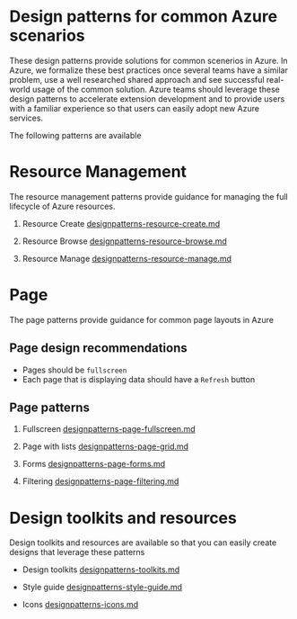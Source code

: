 # Design patterns for common Azure scenarios

These design patterns provide solutions for common scenerios in Azure.  In Azure, we formalize these best practices once several teams have a similar problem, use a well researched shared approach and see successful real-world usage of the common solution. Azure teams should leverage these design patterns to accelerate extension development and to provide users with a familiar experience so that users can easily adopt new Azure services.

The following patterns are available

# Resource Management
The resource management patterns provide guidance for managing the full lifecycle of Azure resources.

1. Resource Create [designpatterns-resource-create.md](designpatterns-resource-create.md)

2. Resource Browse [designpatterns-resource-browse.md](designpatterns-resource-browse.md)

3. Resource Manage [designpatterns-resource-manage.md](designpatterns-resource-manage.md)


# Page 
The page patterns provide guidance for common page layouts in Azure

## Page design recommendations
* Pages should be `fullscreen`
* Each page that is displaying data should have a `Refresh` button

## Page patterns
1. Fullscreen [designpatterns-page-fullscreen.md](designpatterns-page-fullscreen.md)

2. Page with lists [designpatterns-page-grid.md](designpatterns-page-grid.md)

3. Forms [designpatterns-page-forms.md](designpatterns-page-forms.md)

4. Filtering [designpatterns-page-filtering.md](designpatterns-page-filtering.md)


# Design toolkits and resources
Design toolkits and resources are available so that you can easily create designs that leverage these patterns

* Design toolkits [designpatterns-toolkits.md](designpatterns-toolkits.md)

* Style guide [designpatterns-style-guide.md](designpatterns-style-guide.md)

* Icons [designpatterns-icons.md](designpatterns-icons.md)




